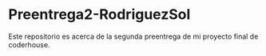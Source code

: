 # Preentrega2-RodriguezSol
Este repositorio es acerca de la segunda preentrega de mi proyecto final de coderhouse.
